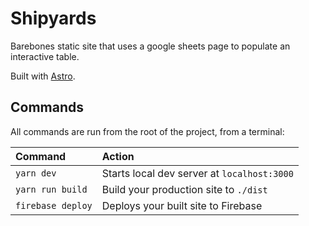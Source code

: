 # Shipyards

Barebones static site that uses a google sheets page to populate an interactive
table.

Built with [Astro](https://docs.astro.build).

## Commands

All commands are run from the root of the project, from a terminal:

| Command                   | Action                                           |
| :------------------------ | :----------------------------------------------- |
| `yarn dev`                | Starts local dev server at `localhost:3000`      |
| `yarn run build`          | Build your production site to `./dist`           |
| `firebase deploy`         | Deploys your built site to Firebase              |
